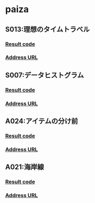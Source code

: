 # paiza

## S013:理想のタイムトラベル
### [Result code](https://github.com/dadoczek/paiza/blob/main/S013/result.cs)
### [Address URL](https://paiza.jp/challenges/share/kSTvYNDwkcQv8SvNS17Xo0R1bFSZcC1Zkxgq7irkm8s?source=social)

## S007:データヒストグラム
### [Result code](https://github.com/dadoczek/paiza/blob/main/S007/result.cs)
### [Address URL](https://paiza.jp/challenges/share/IpsQr3Lu19GCM_ev9nc3FN_DORGyNRCcc3M-Rx4vo9A?source=social)

## A024:アイテムの分け前
### [Result code](https://github.com/dadoczek/paiza/blob/main/A024/result.cs)
### [Address URL](https://paiza.jp/challenges/share/POL55ULf_7qiU8i6P0pcKYvoj56eHVaT2LguQp-JMgk?source=social)

## A021:海岸線
### [Result code](https://github.com/dadoczek/paiza/blob/main/A021/result.cs)
### [Address URL](https://paiza.jp/challenges/share/BPbCeNGku9bVKSnoQVjO42vB4HEZuKB_sk-ktizJbWc?campaign=104&source=social)
